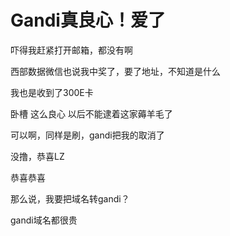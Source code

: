 # Gandi真良心！爱了


吓得我赶紧打开邮箱，都没有啊

西部数据微信也说我中奖了，要了地址，不知道是什么

我也是收到了300E卡

卧槽 这么良心 以后不能逮着这家薅羊毛了<img src="static/image/smiley/default/lol.gif" smilieid="12" border="0" alt="" /><img id="aimg_p56QV" onclick="zoom(this, this.src, 0, 0, 0)" class="zoom" src="https://cdn.jsdelivr.net/gh/hishis/forum-master/public/images/patch.gif" onmouseover="img_onmouseoverfunc(this)" onload="thumbImg(this)" border="0" alt="" />

可以啊，同样是刷，gandi把我的取消了<img id="aimg_MtkBh" onclick="zoom(this, this.src, 0, 0, 0)" class="zoom" src="https://cdn.jsdelivr.net/gh/hishis/forum-master/public/images/patch.gif" onmouseover="img_onmouseoverfunc(this)" onload="thumbImg(this)" border="0" alt="" />

没撸，恭喜LZ<img id="aimg_FG9bB" onclick="zoom(this, this.src, 0, 0, 0)" class="zoom" src="https://cdn.jsdelivr.net/gh/hishis/forum-master/public/images/patch.gif" onmouseover="img_onmouseoverfunc(this)" onload="thumbImg(this)" border="0" alt="" />

恭喜恭喜

那么说，我要把域名转gandi？

gandi域名都很贵

